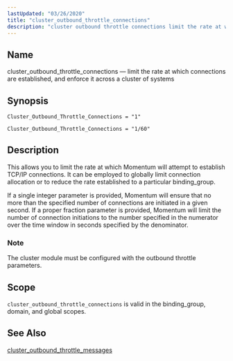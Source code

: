 ```yaml
---
lastUpdated: "03/26/2020"
title: "cluster_outbound_throttle_connections"
description: "cluster outbound throttle connections limit the rate at which connections are established and enforce it across a cluster of systems Cluster Outbound Throttle Connections 1 Cluster Outbound Throttle Connections 1 60 This allows you to limit the rate at which Momentum will attempt to establish TCP IP connections It can..."
---
```


<a name="conf.ref.cluster_outbound_throttle_connections"></a> 
## Name

cluster_outbound_throttle_connections — limit the rate at which connections are established, and enforce it across a cluster of systems

## Synopsis

`Cluster_Outbound_Throttle_Connections = "1"`

`Cluster_Outbound_Throttle_Connections = "1/60"`

<a name="idp23848592"></a> 
## Description

This allows you to limit the rate at which Momentum will attempt to establish TCP/IP connections. It can be employed to globally limit connection allocation or to reduce the rate established to a particular binding_group.

If a single integer parameter is provided, Momentum will ensure that no more than the specified number of connections are initiated in a given second. If a proper fraction parameter is provided, Momentum will limit the number of connection initiations to the number specified in the numerator over the time window in seconds specified by the denominator.

### Note

The cluster module must be configured with the outbound throttle parameters.

<a name="idp23852816"></a> 
## Scope

`cluster_outbound_throttle_connections` is valid in the binding_group, domain, and global scopes.

<a name="idp23855120"></a> 
## See Also

[cluster_outbound_throttle_messages](/momentum/4/config/ref-cluster-outbound-throttle-messages)